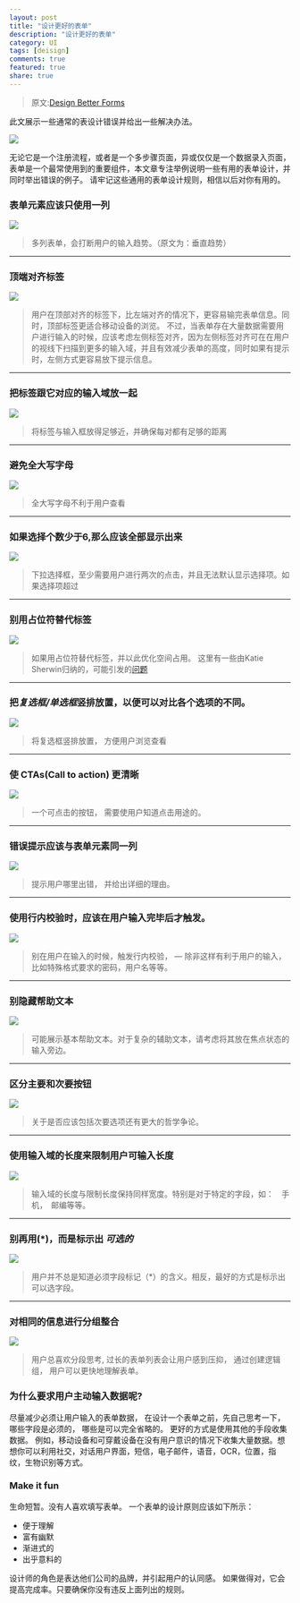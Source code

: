 ```yaml
---
layout: post
title: "设计更好的表单"
description: "设计更好的表单"
category: UI
tags: [deisign]
comments: true
featured: true
share: true
---
```


>原文:[Design Better Forms](https://uxdesign.cc/design-better-forms-96fadca0f49c#.uuo2uz30e)

此文展示一些通常的表设计错误并给出一些解决办法。

![](/images/post/better-forms/1.jpeg)

无论它是一个注册流程，或者是一个多步骤页面，异或仅仅是一个数据录入页面， 表单是一个最常使用到的重要组件，本文章专注举例说明一些有用的表单设计，并同时举出错误的例子。 请牢记这些通用的表单设计规则，相信以后对你有用的。

### 表单元素应该只使用一列

![](/images/post/better-forms/2.jpeg)

> 多列表单，会打断用户的输入趋势。（原文为：垂直趋势）

---

### 顶端对齐标签

![](/images/post/better-forms/3.jpeg)

> 用户在顶部对齐的标签下，比左端对齐的情况下，更容易输完表单信息。同时，顶部标签更适合移动设备的浏览。 不过，当表单存在大量数据需要用户进行输入的时候，应该考虑左侧标签对齐，因为左侧标签对齐可在在用户的视线下扫描到更多的输入域，并且有效减少表单的高度，同时如果有提示时，左侧方式更容易放下提示信息。

---

### 把标签跟它对应的输入域放一起

![](/images/post/better-forms/4.jpeg)

> 将标签与输入框放得足够近，并确保每对都有足够的距离

---

### 避免全大写字母

![](/images/post/better-forms/5.jpeg)

> 全大写字母不利于用户查看

---

### 如果选择个数少于6,那么应该全部显示出来

![](/images/post/better-forms/6.jpeg)

> 下拉选择框，至少需要用户进行两次的点击，并且无法默认显示选择项。如果选择项超过

---

### 别用占位符替代标签

![](/images/post/better-forms/7.jpeg)

> 如果用占位符替代标签，并以此优化空间占用。  这里有一些由Katie Sherwin归纳的，可能引发的[问题](https://www.nngroup.com/articles/form-design-placeholders/) 

---

### 把***复选框/单选框***竖排放置，以便可以对比各个选项的不同。

![](/images/post/better-forms/8.jpeg)

> 将复选框竖排放置， 方便用户浏览查看


---

### 使 CTAs(Call to action) 更清晰

![](/images/post/better-forms/9.jpeg)

> 一个可点击的按钮， 需要使用户知道点击用途的。

---

### 错误提示应该与表单元素同一列

![](/images/post/better-forms/10.jpeg)

> 提示用户哪里出错， 并给出详细的理由。

---

### 使用行内校验时，应该在用户输入完毕后才触发。 

![](/images/post/better-forms/11.jpeg)

> 别在用户在输入的时候，触发行内校验， — 除非这样有利于用户的输入，比如特殊格式要求的密码，用户名等等。

---

### 别隐藏帮助文本

![](/images/post/better-forms/12.jpeg)

> 可能展示基本帮助文本。对于复杂的辅助文本，请考虑将其放在焦点状态的输入旁边。

---

### 区分主要和次要按钮

![](/images/post/better-forms/13.jpeg)

> 关于是否应该包括次要选项还有更大的哲学争论。

---

### 使用输入域的长度来限制用户可输入长度

![](/images/post/better-forms/14.jpeg)

> 输入域的长度与限制长度保持同样宽度。特别是对于特定的字段，如：　手机，　邮编等等。

---

### 别再用(\*)，而是标示出 ***可选的***

![](/images/post/better-forms/15.jpeg)

> 用户并不总是知道必须字段标记（*）的含义。相反，最好的方式是标示出可以选字段。

---

### 对相同的信息进行分组整合

![](/images/post/better-forms/16.jpeg)

> 用户总喜欢分段思考, 过长的表单列表会让用户感到压抑， 通过创建逻辑组， 用户可以更快地理解表单。

### 为什么要求用户主动输入数据呢?

尽量减少必须让用户输入的表单数据， 在设计一个表单之前，先自己思考一下， 哪些字段是必须的， 哪些是可以完全省略的。 更好的方式是使用其他的手段收集数据。 例如，移动设备和可穿戴设备在没有用户意识的情况下收集大量数据。想想你可以利用社交，对话用户界面，短信，电子邮件，语音，OCR，位置，指纹，生物识别等方式。

### Make it fun

生命短暂。没有人喜欢填写表单。
一个表单的设计原则应该如下所示：

* 便于理解
* 富有幽默
* 渐进式的
* 出乎意料的

设计师的角色是表达他们公司的品牌，并引起用户的认同感。
如果做得对，它会提高完成率。只要确保你没有违反上面列出的规则。
